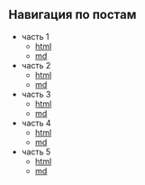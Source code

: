 ## Навигация по постам

- часть 1
  - [html](html/post1.html)
  - [md](md/post1.md)
- часть 2
  - [html](html/post2.html)
  - [md](md/post2.md)
- часть 3
  - [html](html/post3.html)
  - [md](md/post3.md)
- часть 4
  - [html](html/post4.html)
  - [md](md/post4.md)
- часть 5
  - [html](html/post5.html)
  - [md](md/post5.md)
